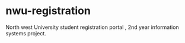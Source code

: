 # nwu-registration
North west University student registration portal , 2nd year information systems project.
